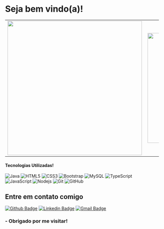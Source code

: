 # Seja bem vindo(a)!   

<center>
<table>
  <tr>
      <td><img width="440px"  align="left"  margin-left="10px" src="https://github-readme-stats.vercel.app/api?username=duarteicaros&show_icons=truea&layout=compact&theme=tokyonight" /></td>
      <td><img width="360px" align="left" margin-right="10px" src="https://github-readme-stats.vercel.app/api/top-langs/?username=duarteicaros&layout=compact&theme=tokyonight" /></td>
  </tr>   
</table>
</center>

#### Tecnologias Utilizadas!
![Java](https://img.shields.io/badge/-java-E34A86?style=flat-square&logo=java)
![HTML5](https://img.shields.io/badge/-HTML5-E34F26?style=flat-square&logo=html5&logoColor=white)
![CSS3](https://img.shields.io/badge/-CSS3-1572B6?style=flat-square&logo=css3)
![Bootstrap](https://img.shields.io/badge/-Bootstrap-563D7C?style=flat-square&logo=bootstrap)
![MySQL](https://img.shields.io/badge/-MySQL-5BB8FF?style=flat-square&logo=mysql)
![TypeScript](https://img.shields.io/badge/-TypeScript-007ACC?style=flat-square&logo=typescript)  
![JavaScript](https://img.shields.io/badge/-JavaScript-black?style=flat-square&logo=javascript)
![Nodejs](https://img.shields.io/badge/-Nodejs-black?style=flat-square&logo=Node.js)
![Git](https://img.shields.io/badge/-Git-black?style=flat-square&logo=git)
![GitHub](https://img.shields.io/badge/-GitHub-181717?style=flat-square&logo=github)

## Entre em contato comigo 
[![Github Badge](https://img.shields.io/badge/-Github-000?style=flat-square&logo=Github&logoColor=white&link=link_do_seu_perfil_no_github)](https://github.com/duarteicaros)
[![Linkedin Badge](https://img.shields.io/badge/-LinkedIn-blue?style=flat-square&logo=Linkedin&logoColor=white&link=link_do_seu_perfil_no_linkedin)](https://www.linkedin.com/in/icaro-duarte/)
[![Gmail Badge](https://img.shields.io/badge/-Gmail-c14438?style=flat-square&logo=Gmail&logoColor=white&link=mailto:seu_email)](mailto:icaroduartec@gmail.com)

### - Obrigado por me visitar!
